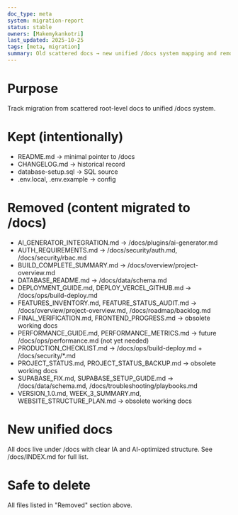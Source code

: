 ```yaml
---
doc_type: meta
system: migration-report
status: stable
owners: [Makemykankotri]
last_updated: 2025-10-25
tags: [meta, migration]
summary: Old scattered docs → new unified /docs system mapping and removal list.
---
```


# Purpose
Track migration from scattered root-level docs to unified /docs system.

# Kept (intentionally)
- README.md → minimal pointer to /docs
- CHANGELOG.md → historical record
- database-setup.sql → SQL source
- .env.local, .env.example → config

# Removed (content migrated to /docs)
- AI_GENERATOR_INTEGRATION.md → /docs/plugins/ai-generator.md
- AUTH_REQUIREMENTS.md → /docs/security/auth.md, /docs/security/rbac.md
- BUILD_COMPLETE_SUMMARY.md → /docs/overview/project-overview.md
- DATABASE_README.md → /docs/data/schema.md
- DEPLOYMENT_GUIDE.md, DEPLOY_VERCEL_GITHUB.md → /docs/ops/build-deploy.md
- FEATURES_INVENTORY.md, FEATURE_STATUS_AUDIT.md → /docs/overview/project-overview.md, /docs/roadmap/backlog.md
- FINAL_VERIFICATION.md, FRONTEND_PROGRESS.md → obsolete working docs
- PERFORMANCE_GUIDE.md, PERFORMANCE_METRICS.md → future /docs/ops/performance.md (not yet needed)
- PRODUCTION_CHECKLIST.md → /docs/ops/build-deploy.md + /docs/security/*.md
- PROJECT_STATUS.md, PROJECT_STATUS_BACKUP.md → obsolete working docs
- SUPABASE_FIX.md, SUPABASE_SETUP_GUIDE.md → /docs/data/schema.md, /docs/troubleshooting/playbooks.md
- VERSION_1.0.md, WEEK_3_SUMMARY.md, WEBSITE_STRUCTURE_PLAN.md → obsolete working docs

# New unified docs
All docs live under /docs with clear IA and AI-optimized structure.
See /docs/INDEX.md for full list.

# Safe to delete
All files listed in "Removed" section above.
